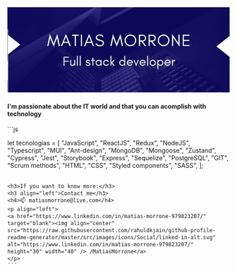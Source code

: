 
<img src="https://github.com/MatiasMorrone/MatiasMorrone/blob/main/Bijou%20Tech%20Solutions.jpg" alt="logo">

<h4>I'm passionate about the IT world and that you can acomplish with technology </br>
</h4>
```js 

 let tecnologias = [ 
    "JavaScript",
    "ReactJS",
    "Redux",
    "NodeJS",
    "Typescript",
    "MUI",
    "Ant-design",
    "MongoDB",
    "Mongoose",
    "Zustand",
    "Cypress",
    "Jest",
    "Storybook",
    "Express",
    "Sequelize",
    "PostgreSQL",
    "GIT",
    "Scrum methods",
    "HTML", 
    "CSS",
    "Styled components",
    "SASS",
];
```

<h3>If you want to know more:</h3>
<h3 align="left">Contact me</h3>
<h4>📫 matiasmorrone@live.com</h4>
<p align="left">
<a href="https://www.linkedin.com/in/matias-morrone-979823207/" target="blank"><img align="center" src="https://raw.githubusercontent.com/rahuldkjain/github-profile-readme-generator/master/src/images/icons/Social/linked-in-alt.svg" alt="https://www.linkedin.com/in/matias-morrone-979823207/" height="30" width="40" /> /MatiasMorrone</a>
</p>
´´´
